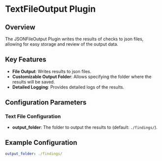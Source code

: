 # TextFileOutput Plugin

## Overview

The JSONFileOutput Plugin writes the results of checks to json files, allowing for easy storage and review of the output data.

## Key Features

- **File Output**: Writes results to json files.
- **Customizable Output Folder**: Allows specifying the folder where the results will be saved.
- **Detailed Logging**: Provides detailed logs of the results.

## Configuration Parameters

### Text File Configuration

- **output_folder**: The folder to output the results to (default: `./findings/`).

## Example Configuration

```yaml
output_folder: ./findings/
```